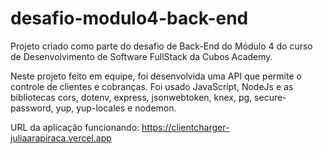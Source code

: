 # desafio-modulo4-back-end
Projeto criado como parte do desafio de Back-End do Módulo 4 do curso de Desenvolvimento de Software FullStack da Cubos Academy.

Neste projeto feito em equipe, foi desenvolvida uma API que permite o controle de clientes e cobranças. Foi usado JavaScript, NodeJs e as bibliotecas cors, dotenv, express, jsonwebtoken, knex, pg, secure-password, yup, yup-locales e nodemon.

URL da aplicação funcionando: https://clientcharger-juliaarapiraca.vercel.app
